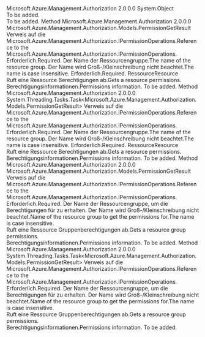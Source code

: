 <Type Name="PermissionOperationsExtensions" FullName="Microsoft.Azure.Management.Authorization.PermissionOperationsExtensions">
  <TypeSignature Language="C#" Value="public static class PermissionOperationsExtensions" />
  <TypeSignature Language="ILAsm" Value=".class public auto ansi abstract sealed beforefieldinit PermissionOperationsExtensions extends System.Object" />
  <TypeSignature Language="DocId" Value="T:Microsoft.Azure.Management.Authorization.PermissionOperationsExtensions" />
  <TypeSignature Language="VB.NET" Value="Public Module PermissionOperationsExtensions" />
  <TypeSignature Language="F#" Value="type PermissionOperationsExtensions = class" />
  <AssemblyInfo>
    <AssemblyName>Microsoft.Azure.Management.Authorization</AssemblyName>
    <AssemblyVersion>2.0.0.0</AssemblyVersion>
  </AssemblyInfo>
  <Base>
    <BaseTypeName>System.Object</BaseTypeName>
  </Base>
  <Interfaces />
  <Docs>
    <summary>To be added.</summary>
    <remarks>To be added.</remarks>
  </Docs>
  <Members>
    <Member MemberName="ListForResource">
      <MemberSignature Language="C#" Value="public static Microsoft.Azure.Management.Authorization.Models.PermissionGetResult ListForResource (this Microsoft.Azure.Management.Authorization.IPermissionOperations operations, string resourceGroupName, Microsoft.Azure.ResourceIdentity identity);" />
      <MemberSignature Language="ILAsm" Value=".method public static hidebysig class Microsoft.Azure.Management.Authorization.Models.PermissionGetResult ListForResource(class Microsoft.Azure.Management.Authorization.IPermissionOperations operations, string resourceGroupName, class Microsoft.Azure.ResourceIdentity identity) cil managed" />
      <MemberSignature Language="DocId" Value="M:Microsoft.Azure.Management.Authorization.PermissionOperationsExtensions.ListForResource(Microsoft.Azure.Management.Authorization.IPermissionOperations,System.String,Microsoft.Azure.ResourceIdentity)" />
      <MemberSignature Language="VB.NET" Value="&lt;Extension()&gt;&#xA;Public Function ListForResource (operations As IPermissionOperations, resourceGroupName As String, identity As ResourceIdentity) As PermissionGetResult" />
      <MemberSignature Language="F#" Value="static member ListForResource : Microsoft.Azure.Management.Authorization.IPermissionOperations * string * Microsoft.Azure.ResourceIdentity -&gt; Microsoft.Azure.Management.Authorization.Models.PermissionGetResult" Usage="Microsoft.Azure.Management.Authorization.PermissionOperationsExtensions.ListForResource (operations, resourceGroupName, identity)" />
      <MemberType>Method</MemberType>
      <AssemblyInfo>
        <AssemblyName>Microsoft.Azure.Management.Authorization</AssemblyName>
        <AssemblyVersion>2.0.0.0</AssemblyVersion>
      </AssemblyInfo>
      <ReturnValue>
        <ReturnType>Microsoft.Azure.Management.Authorization.Models.PermissionGetResult</ReturnType>
      </ReturnValue>
      <Parameters>
        <Parameter Name="operations" Type="Microsoft.Azure.Management.Authorization.IPermissionOperations" RefType="this" />
        <Parameter Name="resourceGroupName" Type="System.String" />
        <Parameter Name="identity" Type="Microsoft.Azure.ResourceIdentity" />
      </Parameters>
      <Docs>
        <param name="operations">
            <span data-ttu-id="48a16-101">Verweis auf die Microsoft.Azure.Management.Authorization.IPermissionOperations.</span><span class="sxs-lookup"><span data-stu-id="48a16-101">Reference to the Microsoft.Azure.Management.Authorization.IPermissionOperations.</span></span>
            </param>
        <param name="resourceGroupName">
            <span data-ttu-id="48a16-102">Erforderlich.</span><span class="sxs-lookup"><span data-stu-id="48a16-102">Required.</span></span> <span data-ttu-id="48a16-103">Der Name der Ressourcengruppe.</span><span class="sxs-lookup"><span data-stu-id="48a16-103">The name of the resource group.</span></span> <span data-ttu-id="48a16-104">Der Name wird Groß-/Kleinschreibung nicht beachtet.</span><span class="sxs-lookup"><span data-stu-id="48a16-104">The name is case insensitive.</span></span>
            </param>
        <param name="identity">
            <span data-ttu-id="48a16-105">Erforderlich.</span><span class="sxs-lookup"><span data-stu-id="48a16-105">Required.</span></span> <span data-ttu-id="48a16-106">Ressource</span><span class="sxs-lookup"><span data-stu-id="48a16-106">Resource</span></span>
            </param>
        <summary>
            <span data-ttu-id="48a16-107">Ruft eine Ressource Berechtigungen ab.</span><span class="sxs-lookup"><span data-stu-id="48a16-107">Gets a resource permissions.</span></span>
            </summary>
        <returns>
            <span data-ttu-id="48a16-108">Berechtigungsinformationen.</span><span class="sxs-lookup"><span data-stu-id="48a16-108">Permissions information.</span></span>
            </returns>
        <remarks>To be added.</remarks>
      </Docs>
    </Member>
    <Member MemberName="ListForResourceAsync">
      <MemberSignature Language="C#" Value="public static System.Threading.Tasks.Task&lt;Microsoft.Azure.Management.Authorization.Models.PermissionGetResult&gt; ListForResourceAsync (this Microsoft.Azure.Management.Authorization.IPermissionOperations operations, string resourceGroupName, Microsoft.Azure.ResourceIdentity identity);" />
      <MemberSignature Language="ILAsm" Value=".method public static hidebysig class System.Threading.Tasks.Task`1&lt;class Microsoft.Azure.Management.Authorization.Models.PermissionGetResult&gt; ListForResourceAsync(class Microsoft.Azure.Management.Authorization.IPermissionOperations operations, string resourceGroupName, class Microsoft.Azure.ResourceIdentity identity) cil managed" />
      <MemberSignature Language="DocId" Value="M:Microsoft.Azure.Management.Authorization.PermissionOperationsExtensions.ListForResourceAsync(Microsoft.Azure.Management.Authorization.IPermissionOperations,System.String,Microsoft.Azure.ResourceIdentity)" />
      <MemberSignature Language="VB.NET" Value="&lt;Extension()&gt;&#xA;Public Function ListForResourceAsync (operations As IPermissionOperations, resourceGroupName As String, identity As ResourceIdentity) As Task(Of PermissionGetResult)" />
      <MemberSignature Language="F#" Value="static member ListForResourceAsync : Microsoft.Azure.Management.Authorization.IPermissionOperations * string * Microsoft.Azure.ResourceIdentity -&gt; System.Threading.Tasks.Task&lt;Microsoft.Azure.Management.Authorization.Models.PermissionGetResult&gt;" Usage="Microsoft.Azure.Management.Authorization.PermissionOperationsExtensions.ListForResourceAsync (operations, resourceGroupName, identity)" />
      <MemberType>Method</MemberType>
      <AssemblyInfo>
        <AssemblyName>Microsoft.Azure.Management.Authorization</AssemblyName>
        <AssemblyVersion>2.0.0.0</AssemblyVersion>
      </AssemblyInfo>
      <ReturnValue>
        <ReturnType>System.Threading.Tasks.Task&lt;Microsoft.Azure.Management.Authorization.Models.PermissionGetResult&gt;</ReturnType>
      </ReturnValue>
      <Parameters>
        <Parameter Name="operations" Type="Microsoft.Azure.Management.Authorization.IPermissionOperations" RefType="this" />
        <Parameter Name="resourceGroupName" Type="System.String" />
        <Parameter Name="identity" Type="Microsoft.Azure.ResourceIdentity" />
      </Parameters>
      <Docs>
        <param name="operations">
            <span data-ttu-id="48a16-109">Verweis auf die Microsoft.Azure.Management.Authorization.IPermissionOperations.</span><span class="sxs-lookup"><span data-stu-id="48a16-109">Reference to the Microsoft.Azure.Management.Authorization.IPermissionOperations.</span></span>
            </param>
        <param name="resourceGroupName">
            <span data-ttu-id="48a16-110">Erforderlich.</span><span class="sxs-lookup"><span data-stu-id="48a16-110">Required.</span></span> <span data-ttu-id="48a16-111">Der Name der Ressourcengruppe.</span><span class="sxs-lookup"><span data-stu-id="48a16-111">The name of the resource group.</span></span> <span data-ttu-id="48a16-112">Der Name wird Groß-/Kleinschreibung nicht beachtet.</span><span class="sxs-lookup"><span data-stu-id="48a16-112">The name is case insensitive.</span></span>
            </param>
        <param name="identity">
            <span data-ttu-id="48a16-113">Erforderlich.</span><span class="sxs-lookup"><span data-stu-id="48a16-113">Required.</span></span> <span data-ttu-id="48a16-114">Ressource</span><span class="sxs-lookup"><span data-stu-id="48a16-114">Resource</span></span>
            </param>
        <summary>
            <span data-ttu-id="48a16-115">Ruft eine Ressource Berechtigungen ab.</span><span class="sxs-lookup"><span data-stu-id="48a16-115">Gets a resource permissions.</span></span>
            </summary>
        <returns>
            <span data-ttu-id="48a16-116">Berechtigungsinformationen.</span><span class="sxs-lookup"><span data-stu-id="48a16-116">Permissions information.</span></span>
            </returns>
        <remarks>To be added.</remarks>
      </Docs>
    </Member>
    <Member MemberName="ListForResourceGroup">
      <MemberSignature Language="C#" Value="public static Microsoft.Azure.Management.Authorization.Models.PermissionGetResult ListForResourceGroup (this Microsoft.Azure.Management.Authorization.IPermissionOperations operations, string resourceGroupName);" />
      <MemberSignature Language="ILAsm" Value=".method public static hidebysig class Microsoft.Azure.Management.Authorization.Models.PermissionGetResult ListForResourceGroup(class Microsoft.Azure.Management.Authorization.IPermissionOperations operations, string resourceGroupName) cil managed" />
      <MemberSignature Language="DocId" Value="M:Microsoft.Azure.Management.Authorization.PermissionOperationsExtensions.ListForResourceGroup(Microsoft.Azure.Management.Authorization.IPermissionOperations,System.String)" />
      <MemberSignature Language="VB.NET" Value="&lt;Extension()&gt;&#xA;Public Function ListForResourceGroup (operations As IPermissionOperations, resourceGroupName As String) As PermissionGetResult" />
      <MemberSignature Language="F#" Value="static member ListForResourceGroup : Microsoft.Azure.Management.Authorization.IPermissionOperations * string -&gt; Microsoft.Azure.Management.Authorization.Models.PermissionGetResult" Usage="Microsoft.Azure.Management.Authorization.PermissionOperationsExtensions.ListForResourceGroup (operations, resourceGroupName)" />
      <MemberType>Method</MemberType>
      <AssemblyInfo>
        <AssemblyName>Microsoft.Azure.Management.Authorization</AssemblyName>
        <AssemblyVersion>2.0.0.0</AssemblyVersion>
      </AssemblyInfo>
      <ReturnValue>
        <ReturnType>Microsoft.Azure.Management.Authorization.Models.PermissionGetResult</ReturnType>
      </ReturnValue>
      <Parameters>
        <Parameter Name="operations" Type="Microsoft.Azure.Management.Authorization.IPermissionOperations" RefType="this" />
        <Parameter Name="resourceGroupName" Type="System.String" />
      </Parameters>
      <Docs>
        <param name="operations">
            <span data-ttu-id="48a16-117">Verweis auf die Microsoft.Azure.Management.Authorization.IPermissionOperations.</span><span class="sxs-lookup"><span data-stu-id="48a16-117">Reference to the Microsoft.Azure.Management.Authorization.IPermissionOperations.</span></span>
            </param>
        <param name="resourceGroupName">
            <span data-ttu-id="48a16-118">Erforderlich.</span><span class="sxs-lookup"><span data-stu-id="48a16-118">Required.</span></span> <span data-ttu-id="48a16-119">Der Name der Ressourcengruppe, um die Berechtigungen für zu erhalten. Der Name wird Groß-/Kleinschreibung nicht beachtet.</span><span class="sxs-lookup"><span data-stu-id="48a16-119">Name of the resource group to get the permissions for.The name is case insensitive.</span></span>
            </param>
        <summary>
            <span data-ttu-id="48a16-120">Ruft eine Ressource Gruppenberechtigungen ab.</span><span class="sxs-lookup"><span data-stu-id="48a16-120">Gets a resource group permissions.</span></span>
            </summary>
        <returns>
            <span data-ttu-id="48a16-121">Berechtigungsinformationen.</span><span class="sxs-lookup"><span data-stu-id="48a16-121">Permissions information.</span></span>
            </returns>
        <remarks>To be added.</remarks>
      </Docs>
    </Member>
    <Member MemberName="ListForResourceGroupAsync">
      <MemberSignature Language="C#" Value="public static System.Threading.Tasks.Task&lt;Microsoft.Azure.Management.Authorization.Models.PermissionGetResult&gt; ListForResourceGroupAsync (this Microsoft.Azure.Management.Authorization.IPermissionOperations operations, string resourceGroupName);" />
      <MemberSignature Language="ILAsm" Value=".method public static hidebysig class System.Threading.Tasks.Task`1&lt;class Microsoft.Azure.Management.Authorization.Models.PermissionGetResult&gt; ListForResourceGroupAsync(class Microsoft.Azure.Management.Authorization.IPermissionOperations operations, string resourceGroupName) cil managed" />
      <MemberSignature Language="DocId" Value="M:Microsoft.Azure.Management.Authorization.PermissionOperationsExtensions.ListForResourceGroupAsync(Microsoft.Azure.Management.Authorization.IPermissionOperations,System.String)" />
      <MemberSignature Language="VB.NET" Value="&lt;Extension()&gt;&#xA;Public Function ListForResourceGroupAsync (operations As IPermissionOperations, resourceGroupName As String) As Task(Of PermissionGetResult)" />
      <MemberSignature Language="F#" Value="static member ListForResourceGroupAsync : Microsoft.Azure.Management.Authorization.IPermissionOperations * string -&gt; System.Threading.Tasks.Task&lt;Microsoft.Azure.Management.Authorization.Models.PermissionGetResult&gt;" Usage="Microsoft.Azure.Management.Authorization.PermissionOperationsExtensions.ListForResourceGroupAsync (operations, resourceGroupName)" />
      <MemberType>Method</MemberType>
      <AssemblyInfo>
        <AssemblyName>Microsoft.Azure.Management.Authorization</AssemblyName>
        <AssemblyVersion>2.0.0.0</AssemblyVersion>
      </AssemblyInfo>
      <ReturnValue>
        <ReturnType>System.Threading.Tasks.Task&lt;Microsoft.Azure.Management.Authorization.Models.PermissionGetResult&gt;</ReturnType>
      </ReturnValue>
      <Parameters>
        <Parameter Name="operations" Type="Microsoft.Azure.Management.Authorization.IPermissionOperations" RefType="this" />
        <Parameter Name="resourceGroupName" Type="System.String" />
      </Parameters>
      <Docs>
        <param name="operations">
            <span data-ttu-id="48a16-122">Verweis auf die Microsoft.Azure.Management.Authorization.IPermissionOperations.</span><span class="sxs-lookup"><span data-stu-id="48a16-122">Reference to the Microsoft.Azure.Management.Authorization.IPermissionOperations.</span></span>
            </param>
        <param name="resourceGroupName">
            <span data-ttu-id="48a16-123">Erforderlich.</span><span class="sxs-lookup"><span data-stu-id="48a16-123">Required.</span></span> <span data-ttu-id="48a16-124">Der Name der Ressourcengruppe, um die Berechtigungen für zu erhalten. Der Name wird Groß-/Kleinschreibung nicht beachtet.</span><span class="sxs-lookup"><span data-stu-id="48a16-124">Name of the resource group to get the permissions for.The name is case insensitive.</span></span>
            </param>
        <summary>
            <span data-ttu-id="48a16-125">Ruft eine Ressource Gruppenberechtigungen ab.</span><span class="sxs-lookup"><span data-stu-id="48a16-125">Gets a resource group permissions.</span></span>
            </summary>
        <returns>
            <span data-ttu-id="48a16-126">Berechtigungsinformationen.</span><span class="sxs-lookup"><span data-stu-id="48a16-126">Permissions information.</span></span>
            </returns>
        <remarks>To be added.</remarks>
      </Docs>
    </Member>
  </Members>
</Type>